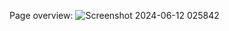 Page overview:
![Screenshot 2024-06-12 025842](https://github.com/milheva/valorant/assets/144647578/d747f4a8-3320-4967-b3b6-7e1707089b01)
